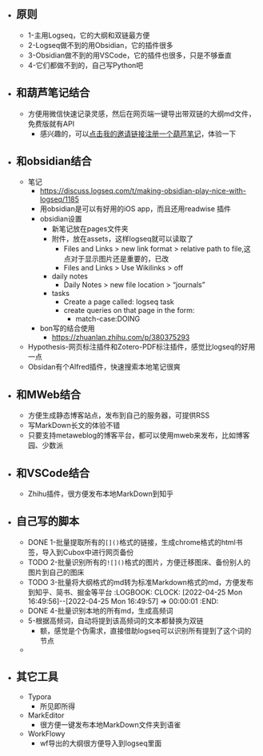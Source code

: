 - ## 原则
	- 1-主用Logseq，它的大纲和双链最方便
	- 2-Logseq做不到的用Obsidian，它的插件很多
	- 3-Obsidian做不到的用VSCode，它的插件也很多，只是不够垂直
	- 4-它们都做不到的，自己写Python吧
- ## 和葫芦笔记结合
	- 方便用微信快速记录灵感，然后在网页端一键导出带双链的大纲md文件，免费版就有API
		- 感兴趣的，可以[点击我的邀请链接注册一个葫芦笔记](https://hulunote.com/app?invitation-code=74ccd42a)，体验一下
- ## 和obsidian结合
	- 笔记
		- https://discuss.logseq.com/t/making-obsidian-play-nice-with-logseq/1185
		- 用obsidian是可以有好用的iOS app，而且还用readwise 插件
		- obsidian设置
			- 新笔记放在pages文件夹
			- 附件，放在assets，这样logseq就可以读取了
				- Files and Links > new link format > relative path to file,这点对于显示图片还是重要的，已改
				- Files and Links > Use Wikilinks > off
			- daily notes
				- Daily Notes > new file location > “journals”
			- tasks
				- Create a page called: logseq task
				- create queries on that page in the form:
					- match-case:DOING
		- bon写的结合使用
			- https://zhuanlan.zhihu.com/p/380375293
	- Hypothesis-网页标注插件和Zotero-PDF标注插件，感觉比logseq的好用一点
	- Obsidan有个Alfred插件，快速搜索本地笔记很爽
- ## 和MWeb结合
	- 方便生成静态博客站点，发布到自己的服务器，可提供RSS
	- 写MarkDown长文的体验不错
	- 只要支持metaweblog的博客平台，都可以使用mweb来发布，比如博客园、少数派
- ## 和VSCode结合
	- Zhihu插件，很方便发布本地MarkDown到知乎
- ## 自己写的脚本
	- DONE 1-批量提取所有的``[]()``格式的链接，生成chrome格式的html书签，导入到Cubox中进行网页备份
	- TODO 2-批量识别所有的``![]()``格式的图片，方便迁移图床、备份别人的图片到自己的图床
	- TODO 3-批量将大纲格式的md转为标准Markdown格式的md，方便发布到知乎、简书、掘金等平台
	  :LOGBOOK:
	  CLOCK: [2022-04-25 Mon 16:49:56]--[2022-04-25 Mon 16:49:57] =>  00:00:01
	  :END:
	- DONE 4-批量识别本地的所有md，生成高频词
	- 5-根据高频词，自动将提到该高频词的文本都替换为双链
		- 额，感觉是个伪需求，直接借助logseq可以识别所有提到了这个词的节点
	-
- ## 其它工具
	- Typora
		- 所见即所得
	- MarkEditor
		- 很方便一键发布本地MarkDown文件夹到语雀
	- WorkFlowy
		- wf导出的大纲很方便导入到logseq里面